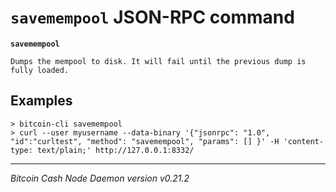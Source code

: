 `savemempool` JSON-RPC command
==============================

**`savemempool`**

```
Dumps the mempool to disk. It will fail until the previous dump is fully loaded.
```

Examples
--------

```
> bitcoin-cli savemempool 
> curl --user myusername --data-binary '{"jsonrpc": "1.0", "id":"curltest", "method": "savemempool", "params": [] }' -H 'content-type: text/plain;' http://127.0.0.1:8332/
```

***

*Bitcoin Cash Node Daemon version v0.21.2*
